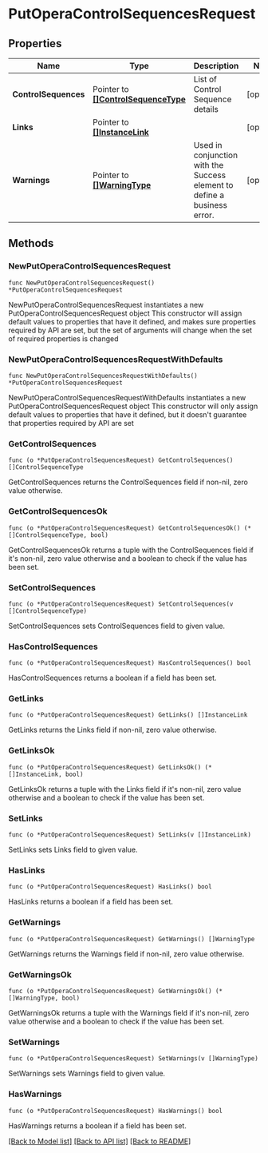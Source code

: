 # PutOperaControlSequencesRequest

## Properties

Name | Type | Description | Notes
------------ | ------------- | ------------- | -------------
**ControlSequences** | Pointer to [**[]ControlSequenceType**](ControlSequenceType.md) | List of Control Sequence details | [optional] 
**Links** | Pointer to [**[]InstanceLink**](InstanceLink.md) |  | [optional] 
**Warnings** | Pointer to [**[]WarningType**](WarningType.md) | Used in conjunction with the Success element to define a business error. | [optional] 

## Methods

### NewPutOperaControlSequencesRequest

`func NewPutOperaControlSequencesRequest() *PutOperaControlSequencesRequest`

NewPutOperaControlSequencesRequest instantiates a new PutOperaControlSequencesRequest object
This constructor will assign default values to properties that have it defined,
and makes sure properties required by API are set, but the set of arguments
will change when the set of required properties is changed

### NewPutOperaControlSequencesRequestWithDefaults

`func NewPutOperaControlSequencesRequestWithDefaults() *PutOperaControlSequencesRequest`

NewPutOperaControlSequencesRequestWithDefaults instantiates a new PutOperaControlSequencesRequest object
This constructor will only assign default values to properties that have it defined,
but it doesn't guarantee that properties required by API are set

### GetControlSequences

`func (o *PutOperaControlSequencesRequest) GetControlSequences() []ControlSequenceType`

GetControlSequences returns the ControlSequences field if non-nil, zero value otherwise.

### GetControlSequencesOk

`func (o *PutOperaControlSequencesRequest) GetControlSequencesOk() (*[]ControlSequenceType, bool)`

GetControlSequencesOk returns a tuple with the ControlSequences field if it's non-nil, zero value otherwise
and a boolean to check if the value has been set.

### SetControlSequences

`func (o *PutOperaControlSequencesRequest) SetControlSequences(v []ControlSequenceType)`

SetControlSequences sets ControlSequences field to given value.

### HasControlSequences

`func (o *PutOperaControlSequencesRequest) HasControlSequences() bool`

HasControlSequences returns a boolean if a field has been set.

### GetLinks

`func (o *PutOperaControlSequencesRequest) GetLinks() []InstanceLink`

GetLinks returns the Links field if non-nil, zero value otherwise.

### GetLinksOk

`func (o *PutOperaControlSequencesRequest) GetLinksOk() (*[]InstanceLink, bool)`

GetLinksOk returns a tuple with the Links field if it's non-nil, zero value otherwise
and a boolean to check if the value has been set.

### SetLinks

`func (o *PutOperaControlSequencesRequest) SetLinks(v []InstanceLink)`

SetLinks sets Links field to given value.

### HasLinks

`func (o *PutOperaControlSequencesRequest) HasLinks() bool`

HasLinks returns a boolean if a field has been set.

### GetWarnings

`func (o *PutOperaControlSequencesRequest) GetWarnings() []WarningType`

GetWarnings returns the Warnings field if non-nil, zero value otherwise.

### GetWarningsOk

`func (o *PutOperaControlSequencesRequest) GetWarningsOk() (*[]WarningType, bool)`

GetWarningsOk returns a tuple with the Warnings field if it's non-nil, zero value otherwise
and a boolean to check if the value has been set.

### SetWarnings

`func (o *PutOperaControlSequencesRequest) SetWarnings(v []WarningType)`

SetWarnings sets Warnings field to given value.

### HasWarnings

`func (o *PutOperaControlSequencesRequest) HasWarnings() bool`

HasWarnings returns a boolean if a field has been set.


[[Back to Model list]](../README.md#documentation-for-models) [[Back to API list]](../README.md#documentation-for-api-endpoints) [[Back to README]](../README.md)



